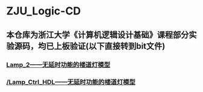 # ZJU_Logic-CD
## 本仓库为浙江大学《计算机逻辑设计基础》课程部分实验源码，均已上板验证(以下直接转到bit文件)
### [Lamp_2——无延时功能的楼道灯模型](./Lab4/Lamp_2/lampctrl_draw_1.bit)
### [/Lamp_Ctrl_HDL——无延时功能的楼道灯模型](./Lab4/Lamp_Ctrl_HDL/lampctrl_1.bit)

